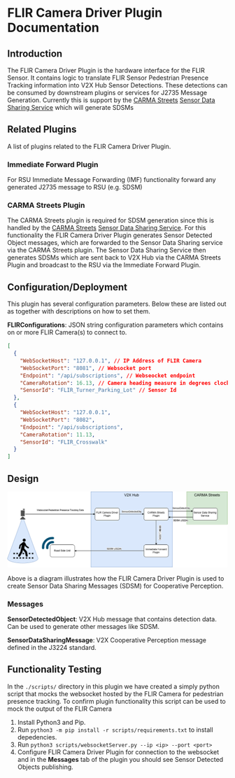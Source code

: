 # FLIR Camera Driver Plugin Documentation

## Introduction
The FLIR Camera Driver Plugin is the hardware interface for the FLIR Sensor. It contains logic to translate FLIR Sensor Pedestrian Presence Tracking information into V2X Hub Sensor Detections. These detections can be consumed by downstream plugins or services for J2735 Message Generation. Currently this is support by the [CARMA Streets](https://github.com/usdot-fhwa-stol/carma-streets) [Sensor Data Sharing Service](https://github.com/usdot-fhwa-stol/carma-streets/tree/develop/sensor_data_sharing_service) which will generate SDSMs

## Related Plugins

A list of plugins related to the FLIR Camera Driver Plugin.

### Immediate Forward Plugin

For RSU Immediate Message Forwarding (IMF) functionality forward any generated J2735 message to RSU (e.g. SDSM)

### CARMA Streets Plugin

The CARMA Streets plugin is required for SDSM generation since this is handled by the [CARMA Streets](https://github.com/usdot-fhwa-stol/carma-streets) [Sensor Data Sharing Service](https://github.com/usdot-fhwa-stol/carma-streets/tree/develop/sensor_data_sharing_service). For this functionality the FLIR Camera Driver Plugin generates Sensor Detected Object messages, which are forwarded to the Sensor Data Sharing service via the CARMA Streets plugin. The Sensor Data Sharing Service then generates SDSMs which are sent back to V2X Hub via the CARMA Streets Plugin  and broadcast to the RSU via the Immediate Forward Plugin.


## Configuration/Deployment

This plugin has several configuration parameters. Below these are listed out as together with descriptions on how to set them.

**FLIRConfigurations**: JSON string configuration parameters which contains on or more FLIR Camera(s) to connect to.

```json
[
  {
    "WebSocketHost": "127.0.0.1", // IP Address of FLIR Camera
    "WebSocketPort": "8081", // Websocket port
    "Endpoint": "/api/subscriptions", // Webseocket endpoint
    "CameraRotation": 16.13, // Camera heading measure in degrees clockwise from North
    "SensorId": "FLIR_Turner_Parking_Lot" // Sensor Id 
  },
  {
    "WebSocketHost": "127.0.0.1",
    "WebSocketPort": "8082",
    "Endpoint": "/api/subscriptions",
    "CameraRotation": 11.13,
    "SensorId": "FLIR_Crosswalk"
  }
]
```


## Design
![Alt text](docs/FLIRCameraDriverArchitecture.drawio.png)

Above is a diagram illustrates how the FLIR Camera Driver Plugin is used to create Sensor Data Sharing Messages (SDSM) for Cooperative Perception.

### Messages

**SensorDetectedObject**: V2X Hub message that contains detection data. Can be used to generate other messages like SDSM.

**SensorDataSharingMessage**: V2X Cooperative Perception message defined in the J3224 standard.


## Functionality Testing
In the `./scripts/` directory in this plugin we have created a simply python script that mocks the websocket hosted by the FLIR Camera for pedestrian presence tracking. To confirm plugin functionality this script can be used to mock the output of the FLIR Camera

1) Install Python3 and Pip.
2) Run `python3 -m pip install -r scripts/requirements.txt` to install depedencies.
3) Run `python3 scripts/websocketServer.py --ip <ip> --port <port>`
4) Configure FLIR Camera Driver Plugin for connection to the websocket and in the **Messages** tab of the plugin you should see Sensor Detected Objects publishing. 

